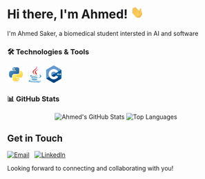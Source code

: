 # Hi there, I'm Ahmed! <img src="https://raw.githubusercontent.com/ABSphreak/ABSphreak/master/gifs/Hi.gif" width="30px">

 I'm Ahmed Saker, a biomedical student intersted in AI and software 

### 🛠️ Technologies & Tools
<p align="left">
<img src="https://raw.githubusercontent.com/devicons/devicon/master/icons/python/python-original.svg" alt="python" width="40" height="40"/>
<img src="https://raw.githubusercontent.com/devicons/devicon/master/icons/java/java-original.svg" alt="java" width="40" height="40"/>
<img src="https://raw.githubusercontent.com/devicons/devicon/master/icons/cplusplus/cplusplus-original.svg" alt="cplusplus" width="40" height="40"/>
</p>

### 📊 GitHub Stats
<p align="center">
  <img src="https://github-readme-stats.vercel.app/api?username=Ahmed7Saker&show_icons=true&theme=radical" alt="Ahmed's GitHub Stats" />
  <img src="https://github-readme-stats.vercel.app/api/top-langs/?username=Ahmed7Saker&layout=compact&theme=radical" alt="Top Languages" />
</p>


## Get in Touch

[<img src="https://img.icons8.com/color/48/000000/gmail.png" width="40" alt="Email" />](mailto:ahmed.saker20191@gmail.com)&nbsp;&nbsp;
[<img src="https://img.icons8.com/color/48/000000/linkedin.png" width="40" alt="LinkedIn" />](https://www.linkedin.com/in/ahmed-saker-198b83324)

Looking forward to connecting and collaborating with you!
